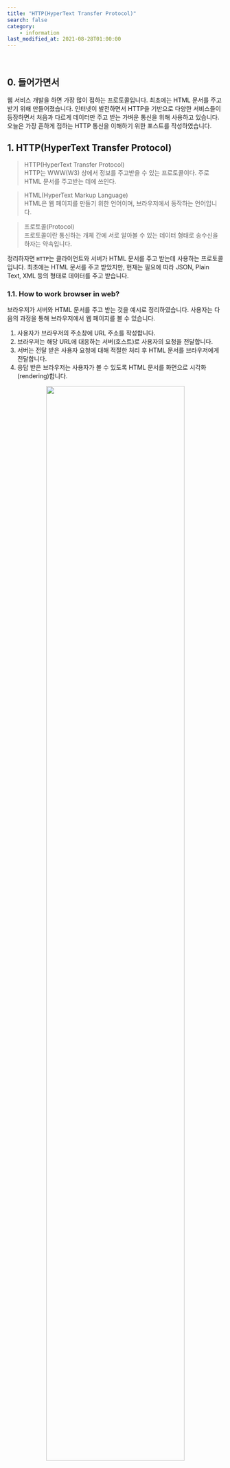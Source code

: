 ```yaml
---
title: "HTTP(HyperText Transfer Protocol)"
search: false
category:
    - information
last_modified_at: 2021-08-28T01:00:00
---
```


<br/>

## 0. 들어가면서

웹 서비스 개발을 하면 가장 많이 접하는 프로토콜입니다. 
최초에는 HTML 문서를 주고 받기 위해 만들어졌습니다. 
인터넷이 발전하면서 HTTP을 기반으로 다양한 서비스들이 등장하면서 처음과 다르게 데이터만 주고 받는 가벼운 통신을 위해 사용하고 있습니다. 
오늘은 가장 흔하게 접하는 HTTP 통신을 이해하기 위한 포스트를 작성하였습니다. 

## 1. HTTP(HyperText Transfer Protocol)

> HTTP(HyperText Transfer Protocol)<br/>
> HTTP는 WWW(W3) 상에서 정보를 주고받을 수 있는 프로토콜이다. 주로 HTML 문서를 주고받는 데에 쓰인다.

> HTML(HyperText Markup Language)<br/> 
> HTML은 웹 페이지를 만들기 위한 언어이며, 브라우저에서 동작하는 언어입니다.

> 프로토콜(Protocol)<br/>
> 프로토콜이란 통신하는 개체 간에 서로 알아볼 수 있는 데이터 형태로 송수신을 하자는 약속입니다.

정리하자면 `HTTP`는 클라이언트와 서버가 HTML 문서를 주고 받는데 사용하는 프로토콜입니다. 
최초에는 HTML 문서를 주고 받았지만, 현재는 필요에 따라 JSON, Plain Text, XML 등의 형태로 데이터를 주고 받습니다. 

### 1.1. How to work browser in web?

브라우저가 서버와 HTML 문서를 주고 받는 것을 예시로 정리하였습니다. 
사용자는 다음의 과정을 통해 브라우저에서 웹 페이지를 볼 수 있습니다.

1. 사용자가 브라우저의 주소창에 URL 주소를 작성합니다.
1. 브라우저는 해당 URL에 대응하는 서버(호스트)로 사용자의 요청을 전달합니다.
1. 서버는 전달 받은 사용자 요청에 대해 적절한 처리 후 HTML 문서를 브라우저에게 전달합니다.
1. 응답 받은 브라우저는 사용자가 볼 수 있도록 HTML 문서를 화면으로 시각화(rendering)합니다.

<p align="center">
    <img src="/images/http-1.JPG" width="80%" class="image__border image__padding">
</p>

## 2. Message Format in HTTP

### 2.1. Client's Request

클라이언트는 다음과 같은 메시지 형태로 서버에게 데이터를 요청합니다.

* Request Line
    * 요청 방법(method)
    * 경로
    * 프로토콜 버전
* Request Headers 
    * 컨텐츠 타입
    * 압축 정보
    * 사용하는 언어
    * 기타
* Request Message Body 
    * 클라이언트가 서버에게 보내는 메시지

<p align="center">
    <img src="/images/http-2.JPG" width="80%">
</p>
<center>HTTP Message Format 형식(Request Message & Response Message)</center>

### 2.2. Server's Response

서버는 다음과 같은 메시지 형태로 클라이언트에게 응답합니다.

* Status Line 
    * 프로토콜 버전
    * 상태 코드
    * 상태 메시지
* Response Header 
    * 컨텐츠 타입
    * 압축 정보
    * 기타
* Response Body 
    * 서버가 클라이언트에게 응답하는 메시지

<p align="center">
    <img src="/images/http-3.JPG" width="80%">
</p>
<center>HTTP Message Format 형식(Request Message & Response Message)</center>

## 3. Characteristic of HTTP

HTTP 통신은 어떤 특징들이 있는지 알아보겠습니다. 

### 3.1. Connectionless

비연결성(connectionless)은 서버가 클라이언트에게 응답을 보낸 후 맺어진 연결을 끊어버리는 것을 의미합니다. 
서버는 불특정 다수 클라이언트들을 위해 서비스를 제공합니다. 
한번 요청한 클라이언트와 연결을 계속 유지하는 것은 리소스 사용 측면에서 서버에게 많은 부담을 줍니다. 
그렇기에 서버는 클라이언트의 요청에 대한 응답 후 연결을 유지하지 않습니다. 
클라이언트 입장에서 생각해보면, 다소 불편함이 있습니다. 
비연결성 특징은 클라이언트가 아직 필요한 요청이 더 있음에도 불구하고 매 요청마다 새로운 연결과 해제 과정을 수행시킵니다.

<p align="center">
    <img src="/images/http-4.JPG" width="35%" class="image__border image__padding">
</p>

### 3.2. Stateless

무상태(stateless)는 HTTP 통신의 비연결성으로 인해 발생하는 특징입니다. 
서버는 클라이언트의 요청에 대해 응답 후 연결을 유지하지 않기 때문에 클라이언트의 상태를 모릅니다. 
서버 입장에서는 항상 새로운 클라이언트로부터 요청을 받는 것 입니다. 
무상태 특징은 클라이언트에게 편리한 서비스를 제공하는 것을 제약합니다. 
이런 문제를 해결하기 위해 쿠키(cookie)와 세션(session)을 사용합니다.  

<p align="center">
  <img src="/images/http-5.JPG" width="35%" class="image__border image__padding">
</p>

## 4. How to work HTTP?

1. 사용자가 웹 브라우저를 통해 찾고 싶은 웹 페이지의 URL 주소를 입력합니다.
1. 브라우저는 사용자가 입력한 URL 주소 중에서 도메인 네임(domain name) 부분을 DNS 서버에서 검색합니다.
    * 예를 들어, `'https://www.naver.com/'` URL 주소에서 도메인 이름은 `'naver.com'`입니다.
    * 실제 네트워크에서 통신은 IP 주소를 기반으로 수행되기 때문에 해당 URL과 매칭되는 IP 주소를 DNS 서버에서 찾아야합니다.
1. 웹 페이지 URL 정보와 찾은 IP 주소는 `HTTP` 기반의 요청 메시지로 작성됩니다. 
1. HTTP 요청 메시지는 해당 IP 주소를 가진 서버로 전달됩니다. 
1. 서버는 해당 요청에 대해 적절한 수행 후 클라이언트에게 HTTP 응답 메시지를 전달합니다.
1. HTTP 응답은 다시 네트워크를 거쳐 클라이언트에게 전달됩니다.
1. 클라이언트 측에 도착한 HTTP 응답 메시지는 HTTP 프로토콜에 의해 웹 페이지를 만들기 위한 HTML 문서로 변환됩니다. 
1. 변환된 HTML 문서는 웹 브라우저에 의해 웹 페이지로 출력되며, 사용자가 이를 볼 수 있습니다.

<p align="center">
    <img src="/images/http-6.JPG" width="80%" class="image__border">
</p>
<center>http://tcpschool.com/webbasic/works</center>

<br/>

## 5. HTTP methods

클라이언트가 요청 시 사용하는 HTTP 메소드들에 대해 알아보겠습니다.

### 5.1. Main Methods

가장 많이 사용되는 요청 방식들입니다. 
알고 있어야하고 각 메소드들이 어떤 특징을 가지는지 파악하고 있어야합니다.

#### 5.1.1. GET Method

* 서버 측에 존재하는 자원에 대한 요청입니다.
* 요청 파라미터가 URL에 노출되어 보안에 취약합니다.

#### 5.1.2. POST Method

* 서버에 새로운 자원을 생성할 때 사용합니다.
* 클라이언트는 서버로 정보를 보낼 때, HTTP 메시지에 담아서 제출합니다.
* 새로운 자원이 생기면 **`'Location'`** 헤더에 새로이 작성된 리소스의 URL 주소 정보를 담아 응답합니다.

#### 5.1.3. PUT Method

* 서버에 존재하는 자원을 변경합니다.
* POST 방식처럼 정보를 제출하지만 정보 갱신 위주로 사용됩니다.
* PUT 메소드는 클라이언트가 서버 측 구현에 관여하는 것이므로 주로 POST 메소드를 사용합니다.

#### 5.1.4. DELETE Method

* 존재하는 자원에 대한 삭제를 요청할 때 사용합니다.
* 서버는 요청에 해당하는 리소스를 삭제합니다.
* 통상 동일한 구현이 가능한 POST 메소드 방식으로 대체됩니다.

### 5.2. Other Methods

개발자에 의해 주로 사용되지는 않지만, 함께 정리하였습니다. 

#### 5.2.1. CONNECT Method

* 목적 리소스로 식별되는 서버로의 터널을 맺기 위해 사용하는 메소드입니다.
* <https://tools.ietf.org/html/rfc7231#section-4>

#### 5.2.2. HEAD Method

* 메시지 헤더(문서 정보)를 취득할 때 사용합니다.
* GET 요청과 비슷하지만 실제 문서를 요청하는 것은 아닌 메소드입니다.

#### 5.2.3. TRACE Method

* 요청 리소스가 수신되는 경로를 보여줍니다.
* 해당하는 리소스까지 이동하면서 loop-back 메시지를 전달합니다.

#### 5.2.4. OPTIONS Method

* 서버 측에서 제공하는 메소드가 무엇인지 확인할 때 사용합니다.
* 서버는 헤더 정보에 **`Allow: GET,POST,HEAD`** 와 같은 방식으로 자신이 처리할 수 있는 요청을 전달합니다.

#### 5.2.5. PATCH Method

* 리소스의 부분만 수정하는데 사용합니다.
* 서버가 자원을 수정하기 위해 동봉된 엔티티를 처리하는 방식에서 PUT 메소드와 차이가 있습니다.
* <https://tools.ietf.org/html/rfc5789#section-2>

### 5.3. Summary of HTTP Methods

| HTTP 메소드 | RFC | 요청에 Body 존재 여부 | 응답에 Body 존재 여부 | 안전 | 멱등(Idempotent) | 캐시 가능 |
|:---:|:---:|:---:|:---:|:---:|:---:|:---:|
| GET | RFC 7231 | 아니오 | 예 | 예 | 예 | 예 |
| HEAD | RFC 7231 | 아니오 | 아니오 | 예 | 예 | 예 |
| POST | RFC 7231 | 예 | 예 | 아니오 | 아니오 | 예 |
| PUT | RFC 7231 | 예 | 예 | 아니오 | 예 | 아니오 |
| DELETE | RFC 7231 | 아니오 | 예 | 아니오 | 예 | 아니오 |
| CONNECT | RFC 7231 | 예 | 예 | 아니오 | 아니오 | 아니오 |
| OPTIONS | RFC 7231 | 선택 사항 | 예 | 예 | 예 | 아니오 |
| TRACE | RFC 7231 | 아니오 | 예 | 예 | 예 | 아니오 |
| PATCH | RFC 5789 | 예 | 예 | 아니오 | 아니오 | 예  |

## 6. HTTP Status Code

서버가 클라이언트에게 전달해주는 응답의 상태를 의미합니다. 
어떤 응답 코드들이 있는지 확인해보도록 하겠습니다. 

### 6.1. 1xx - 정보 교환

100번대의 상태 코드는 서버와 클라이언트 사이의 정보 교환을 위해 사용합니다.

* 100 - Continue
    * 클라이언트로부터 일부 요청을 받았으니 나머지 요청 정보를 계속 보내주길 바랍니다.
    * HTTP 1.1에서 처음 등장하였습니다.
* 101 - Switching Protocols
    * 서버는 클라이언트의 요청대로 `Upgrade` 헤더를 따라 다른 프로토콜로 바꿀 것입니다.
    * HTTP 1.1에서 처음 등장하였습니다. 

### 6.2. 2xx - 성공

200번대의 상태 코드는 대부분 성공을 의미합니다.

* 200 - Ok
    * 요청에 대한 성공 응답 코드입니다.
* 204 - No Content
    * 성공했으나 응답 본문에 데이터가 없습니다.
* 205 - Reset Content
    * 성공했으나 클라이언트의 화면을 새로 고침하도록 권고합니다.
* 206 - Partial Conent
    * 성공했으나 일부 범위의 데이터만 반환합니다.

### 6.3. 3xx - 리다이렉션

300번대의 상태 코드는 대부분 클라이언트가 이전 주소로 데이터를 요청하여 서버에서 새 URL로 리다이렉트를 유도하는 경우입니다.

* 300 - Multiple Choices
    * 최근에 옮겨진 데이터를 요청한 것 입니다. 
* 301 - Moved Permanently
    * 요청한 자원이 새 URL에 존재합니다.
* 303 - See Other
    * 요청한 자원이 임시 주소에 존재합니다.
* 304 - Not Modified
    * 요청한 자원이 변경되지 않았으므로 클라이언트에서 캐싱된 자원을 사용하도록 권고합니다.

### 6.4. 4xx - 클라이언트 에러

400번대 상태 코드는 대부분 클라이언트의 코드가 잘못된 경우입니다. 
유효하지 않은 자원을 요청했거나 요청이나 권한이 잘못된 경우 발생합니다.

* 400 - Bad Request
    * 잘못된 파라미터로 요청한 것입니다.
* 401 - Unauthorized
    * 권한 없이 요청한 것입니다. 
    * Authorization 헤더가 잘못된 경우입니다.
* 403 - Forbidden
    * 서버에서 해당 자원에 대해 접근 금지라는 응답입니다.
* 405 - Method Not Allowed
    * 서버에서 해당 요청 방법은 지원하지 않는다는 응답입니다.
    * 동일한 경로는 존재하지만, 해당 메소드를 지원하지 않는 것 입니다.
* 409 - Conflict
    * 최신 자원이 아닌데 업데이트하는 경우입니다. 

### 6.5. 5xx - 서버 에러

500번대 상태 코드는 서버 쪽에서 오류가 난 경우입니다.

* 501 - Not Implemented
    * 요청한 동작에 대해 서버가 수행할 수 없는 경우입니다.
* 503 - Service Unavailable
    * 서버가 과부하 또는 유지 보수로 내려간 경우입니다.

#### RECOMMEND NEXT POSTS

* [HTTPS(HyperText Transfer Protocol over Secure Socket Layer)][https-link]
* [Cookie and Session][cookie-and-session-link]

#### REFERENCE

* [[Internet] HTTP? 개념잡기 통신과정-IMBETPY][http-blog-link-0]
* [HTTP 통신][http-blog-link-1]
* [HTTP Message Format 형식(Request Message & Response Message)][http-blog-link-2]
* <https://ko.wikipedia.org/wiki/HTTP>
* <http://tcpschool.com/webbasic/works>
* <https://victorydntmd.tistory.com/286>
* <http://www.ktword.co.kr/abbr_view.php?m_temp1=3791>
* <https://developer.mozilla.org/ko/docs/Web/HTTP/Overview>
* <https://joshua1988.github.io/web-development/http-part1/>
* <https://junhyunny.github.io/information/cookie-and-session/>

[https-link]: https://junhyunny.github.io/information/https/
[cookie-and-session-link]: https://junhyunny.github.io/information/cookie-and-session/

[http-blog-link-0]: https://velog.io/@doomchit_3/Internet-HTTP-%EA%B0%9C%EB%85%90%EC%B0%A8%EB%A0%B7-IMBETPY
[http-blog-link-1]: https://hyojin96.tistory.com/entry/HTTP-%ED%86%B5%EC%8B%A0
[http-blog-link-2]: https://m.blog.naver.com/PostView.nhn?blogId=allstar927&logNo=90161809512&proxyReferer=https:%2F%2Fwww.google.com%2F